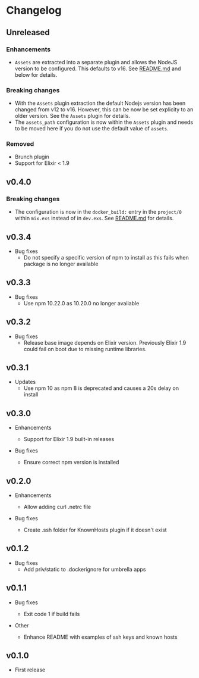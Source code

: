 # Changelog

## Unreleased
### Enhancements
* `Assets` are extracted into a separate plugin and allows the NodeJS version to be configured.  This defaults to v16.
See [README.md](README.md) and below for details.

### Breaking changes
* With the `Assets` plugin extraction the default Nodejs version has been changed from v12 to v16.  However, this can
be now be set explicity to an older version.  See the `Assets` plugin for details.
* The `assets_path` configuration is now within the `Assets` plugin and needs to be moved here if you do not use the default value of `assets`.

### Removed
* Brunch plugin
* Support for Elixir < 1.9

## v0.4.0
### Breaking changes
* The configuration is now in the `docker_build:` entry in the `project/0` within `mix.exs` instead of in `dev.exs`.
See [README.md](README.md) for details.

## v0.3.4

* Bug fixes
  * Do not specify a specific version of npm to install as this fails when
  package is no longer available

## v0.3.3

* Bug fixes
  * Use npm 10.22.0 as 10.20.0 no longer available

## v0.3.2

* Bug fixes
  * Release base image depends on Elixir version.  Previously Elixir 1.9 could fail
  on boot due to missing runtime libraries.

## v0.3.1

* Updates
  * Use npm 10 as npm 8 is deprecated and causes a 20s delay on install

## v0.3.0

* Enhancements
  * Support for Elixir 1.9 built-in releases

* Bug fixes
  * Ensure correct npm version is installed

## v0.2.0

* Enhancements
  * Allow adding curl .netrc file

* Bug fixes
  * Create .ssh folder for KnownHosts plugin if it doesn't exist


## v0.1.2

* Bug fixes
  * Add priv/static to .dockerignore for umbrella apps

## v0.1.1

* Bug fixes
  * Exit code 1 if build fails

* Other
  * Enhance README with examples of ssh keys and known hosts

## v0.1.0

* First release
